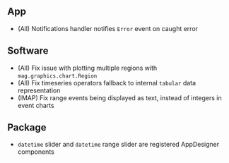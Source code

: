 ## App

- (All) Notifications handler notifies `Error` event on caught error

## Software

- (All) Fix issue with plotting multiple regions with `mag.graphics.chart.Region`
- (All) Fix timeseries operators fallback to internal `tabular` data representation
- (IMAP) Fix range events being displayed as text, instead of integers in event charts

## Package

- `datetime` slider and `datetime` range slider are registered AppDesigner components
